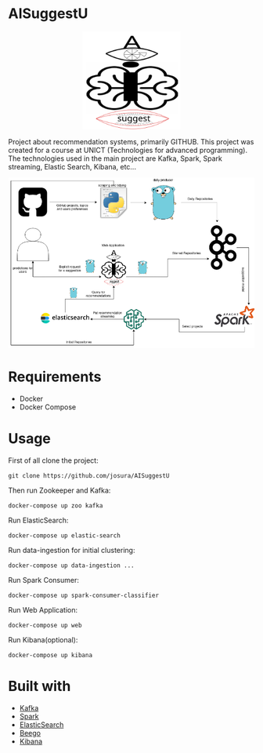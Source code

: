 # AISuggestU
<p align="center"><img src="./docs/img/AISuggestLogo.svg" alt="drawing" width="200"/></p>

Project about recommendation systems, primarily GITHUB.
This project was created for a course at UNICT (Technologies for advanced programming).
The technologies used in the main project are Kafka, Spark, Spark streaming, Elastic Search, Kibana, etc...

<p align="center"><img src="./docs/img/AISuggestU_final.png" alt="drawing" width="600"/></p>

# Requirements
- Docker
- Docker Compose

# Usage
First of all clone the project:
```
git clone https://github.com/josura/AISuggestU
```
Then run Zookeeper and Kafka:
```
docker-compose up zoo kafka
```

Run ElasticSearch:
```
docker-compose up elastic-search
```

Run data-ingestion for initial clustering:
```
docker-compose up data-ingestion ...
```

Run Spark Consumer:
```
docker-compose up spark-consumer-classifier
```

Run Web Application:
```
docker-compose up web
```

Run Kibana(optional):
```
docker-compose up kibana
```

# Built with
- [Kafka](https://kafka.apache.org/)
- [Spark](https://spark.apache.org/)
- [ElasticSearch](https://www.elastic.co/)
- [Beego](https://beego.me/)
- [Kibana](https://www.elastic.co/kibana)
